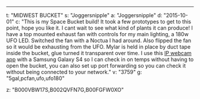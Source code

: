 ---
t: "MIDWEST BUCKET"
s: "Joggersnipple"
a: "Joggersnipple"
d: "2015-10-01"
c: "This is my Space Bucket build! It took a few prototypes to get to this point, hope you like it. I cant wait to see what kind of plants it can produce! I have a top mounted exhaust fan with controls for my main lighting, a 180w UFO LED.  Switched the fan with a Noctua I had around. Also flipped the fan so it would be exhausting from the UFO. Mylar is held in place by duct tape inside the bucket, glue turned it transparent over time. I use this <a href='https://play.google.com/store/apps/details?id=com.pas.webcam'>IP webcam app</a> with a Samsung Galaxy S4 so I can check in on temps without having to open the bucket, you can also set up port forwarding so you can check it without being connected to your network."
v: "3759"
g: "5gal,pcfan,ufo,ufo180"

z: "B000VBW17S,B002QVFN7G,B00FGFW0XO"
